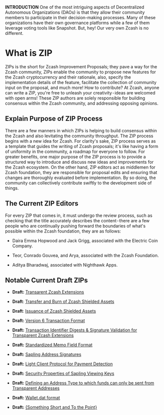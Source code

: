 **INTRODUCTION**
One of the most intriguing aspects of Decentralized Autonomous Organizations (DAOs) is that they allow their community members to participate in their decision-making processes. Many of these organizations have their own governance platforms while a few of them leverage voting tools like Snapshot.
But, hey! Our very own Zcash is no different.

# What is ZIP
ZIPs is the short for Zcash Improvement Proposals; they pave a way for the Zcash community, ZIPs enable the community to propose new features for the Zcash cryptocurrency and their rationale, also, specify the implementation details of the feature, facilitate the collection of community input on the proposal, and much more! How to contribute? At Zcash, anyone can write a ZIP, you're free to unleash your creativity - ideas are welcomed with open arms! These ZIP authors are solely responsible for building consensus within the Zcash community, and addressing opposing opinions.

## Explain Purpose of ZIP Process

There are a few manners in which ZIPs is helping to build consensus within the Zcash and also levitating the community throughput.
The ZIP process begins with a new idea for Zcash. For clarity's sake, ZIP process serves as a template that guides the writing of Zcash proposals; it's like having a form of uniformity in the community, a roadmap for everyone to follow. For greater benefits, one major purpose of the ZIP process is to provide a structured way to introduce and discuss new ideas and improvements for the Zcash ecosystem. On the other hand, ZIP editors act as middlemen for Zcash foundation, they are responsible for proposal edits and ensuring that changes are thoroughly evaluated before implementation. By so doing, the community can collectively contribute swiftly to the development side of things.

## The Current ZIP Editors
For every ZIP that comes in, it must undergo the review process, such as checking that the title accurately describes the content - there are a few people who are continually pushing forward the boundaries of what's possible within the Zcash foundation, they are as follows:

* Daira Emma Hopwood and Jack Grigg, associated with the Electric Coin Company.

* Teor, Conrado Gouvea, and Arya, associated with the Zcash Foundation.

* Aditya Bharadwaj, associated with Nighthawk Apps.

## Notable Current Draft ZIPs
* **Draft:** [Transarent Zcash Extensions](https://github.com/zcash/zips/blob/main/zip-0222.rst)

* **Draft**: [Transfer and Burn of Zcash Shielded Assets](https://github.com/zcash/zips/blob/main/zip-0226.rst)

* **Draft**: [Issuance of Zcash Shielded Assets](https://github.com/zcash/zips/blob/main/zip-0227.rst)

* **Draft:** [Version 6 Transaction Format](https://github.com/zcash/zips/blob/main/zip-0230.rst)

* **Draft:** [Transaction Identifier Digests & Signature Validation for Transparent Zcash Extensions](https://github.com/zcash/zips/blob/main/zip-0245.rst)

* **Draft:** [Standardized Memo Field Format](https://github.com/zcash/zips/blob/main/zip-0302.rst)

* **Draft:** [Sapling Address Signatures](https://github.com/zcash/zips/blob/main/zip-0304.rst)

* **Draft:** [Light Client Protocol for Payment Detection](https://github.com/zcash/zips/blob/main/zip-0307.rst)

* **Draft:** [Security Properties of Sapling Viewing Keys](https://github.com/zcash/zips/blob/main/zip-0310.rst)

* **Draft:** [Defining an Address Type to which funds can only be sent from Transparent Addresses](https://github.com/zcash/zips/blob/main/zip-0320.rst)

* **Draft:** [Wallet.dat format](https://github.com/zcash/zips/blob/main/zip-0400.rst)

* **Draft:** [{Something Short and To the Point}](https://github.com/zcash/zips/blob/main/zip-guide.rst)